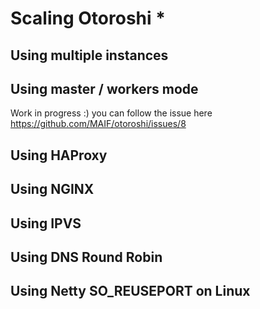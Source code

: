# Scaling Otoroshi *

## Using multiple instances

## Using master / workers mode

Work in progress :) you can follow the issue here https://github.com/MAIF/otoroshi/issues/8

## Using HAProxy

## Using NGINX

## Using IPVS

## Using DNS Round Robin

## Using Netty SO_REUSEPORT on Linux
